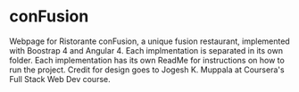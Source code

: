 # conFusion
Webpage for Ristorante conFusion, a unique fusion restaurant, implemented with Boostrap 4 and Angular 4.
Each implmentation is separated in its own folder. Each implementation has its own ReadMe for instructions on how to run the project. Credit for design goes to Jogesh K. Muppala at Coursera's Full Stack Web Dev course.
